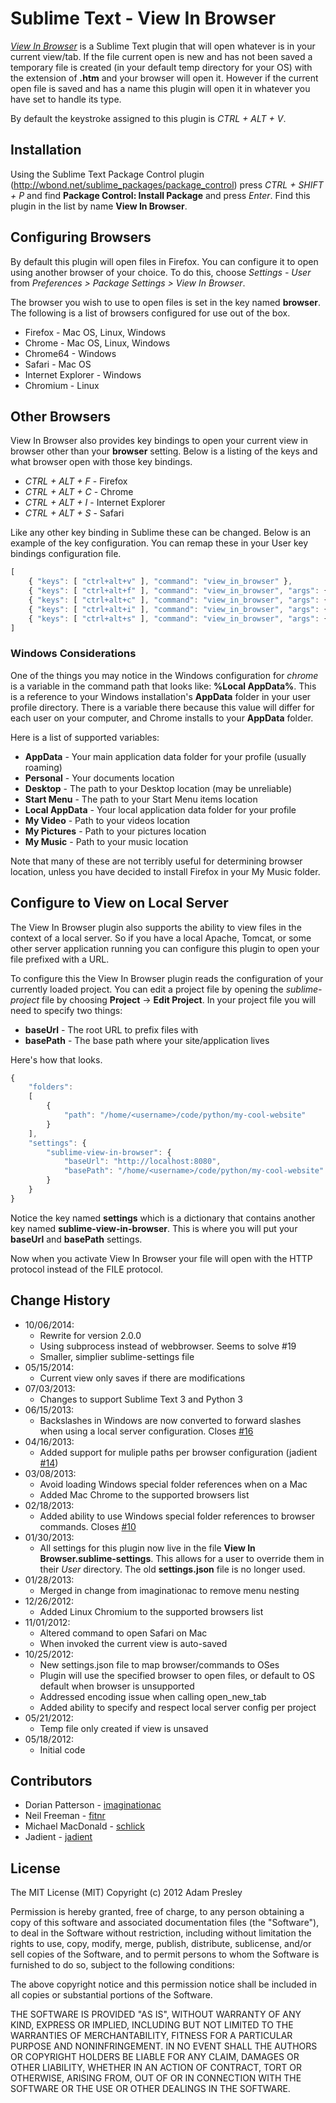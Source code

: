 # Sublime Text - View In Browser

*<a href="http://adampresley.github.io/sublime-view-in-browser/">View In Browser</a>* is a Sublime Text plugin that will open whatever is in your
current view/tab. If the file current open is new and has not been saved a temporary file is created (in your default temp directory for your OS) with the extension of **.htm** and your browser will open it. However if the current open file is saved and has a name this plugin will open it in whatever you have set to handle its type.

By default the keystroke assigned to this plugin is *CTRL + ALT + V*.

## Installation
Using the Sublime Text Package Control plugin (http://wbond.net/sublime_packages/package_control) press *CTRL + SHIFT + P* and find **Package Control: Install Package** and press *Enter*. Find this plugin in the list by name **View In Browser**.

## Configuring Browsers
By default this plugin will open files in Firefox. You can configure it to open
using another browser of your choice. To do this, choose *Settings - User* from *Preferences > Package Settings > View In Browser*.

The browser you wish to use to open files is set in the key named **browser**. The following is a list of browsers configured for use out of the box.

* Firefox - Mac OS, Linux, Windows
* Chrome - Mac OS, Linux, Windows
* Chrome64 - Windows
* Safari - Mac OS
* Internet Explorer - Windows
* Chromium - Linux

## Other Browsers
View In Browser also provides key bindings to open your current view in browser other than your **browser** setting. Below is a listing of the keys and what browser open with those key bindings.

* *CTRL + ALT + F* - Firefox
* *CTRL + ALT + C* - Chrome
* *CTRL + ALT + I* - Internet Explorer
* *CTRL + ALT + S* - Safari

Like any other key binding in Sublime these can be changed. Below is an example of the key configuration. You can remap these in your User key bindings configuration file.

```javascript
[
    { "keys": [ "ctrl+alt+v" ], "command": "view_in_browser" },
    { "keys": [ "ctrl+alt+f" ], "command": "view_in_browser", "args": { "browser": "firefox" } },
    { "keys": [ "ctrl+alt+c" ], "command": "view_in_browser", "args": { "browser": "chrome" } },
    { "keys": [ "ctrl+alt+i" ], "command": "view_in_browser", "args": { "browser": "iexplore" } },
    { "keys": [ "ctrl+alt+s" ], "command": "view_in_browser", "args": { "browser": "safari" } }
]
```

### Windows Considerations
One of the things you may notice in the Windows configuration for *chrome* is a variable in the command path that looks like: **%Local AppData%**. This is a reference to your Windows installation's **AppData** folder in your user profile directory. There is a variable there because this value will differ for each user on your computer, and Chrome installs to your **AppData** folder.

Here is a list of supported variables:

* **AppData** - Your main application data folder for your profile (usually roaming)
* **Personal** - Your documents location
* **Desktop** - The path to your Desktop location (may be unreliable)
* **Start Menu** - The path to your Start Menu items location
* **Local AppData** - Your local application data folder for your profile
* **My Video** - Path to your videos location
* **My Pictures** - Path to your pictures location
* **My Music** - Path to your music location

Note that many of these are not terribly useful for determining browser location, unless you have decided to install Firefox in your My Music folder.

## Configure to View on Local Server
The View In Browser plugin also supports the ability to view files in the context of a local server. So if you have a local Apache, Tomcat, or some other server application running you can configure this plugin to open your file prefixed with a URL.

To configure this the View In Browser plugin reads the configuration of your currently loaded project. You can edit a project file by opening the *sublime-project* file by choosing **Project** -> **Edit Project**. In your project file you will need to specify two things:

* **baseUrl** - The root URL to prefix files with
* **basePath** - The base path where your site/application lives

Here's how that looks.

```javascript
{
	"folders":
	[
		{
			"path": "/home/<username>/code/python/my-cool-website"
		}
	],
	"settings": {
		"sublime-view-in-browser": {
			"baseUrl": "http://localhost:8080",
			"basePath": "/home/<username>/code/python/my-cool-website"
		}
	}
}
```

Notice the key named **settings** which is a dictionary that contains another key named **sublime-view-in-browser**. This is where you will put your **baseUrl** and **basePath** settings.

Now when you activate View In Browser your file will open with the HTTP protocol instead of the FILE protocol.

## Change History

* 10/06/2014:
  * Rewrite for version 2.0.0
  * Using subprocess instead of webbrowser. Seems to solve #19
  * Smaller, simplier sublime-settings file
* 05/15/2014:
   * Current view only saves if there are modifications
* 07/03/2013:
   * Changes to support Sublime Text 3 and Python 3
* 06/15/2013:
   * Backslashes in Windows are now converted to forward slashes when using
     a local server configuration. Closes <a href="https://github.com/adampresley/sublime-view-in-browser/issues/16">#16</a>
* 04/16/2013:
   * Added support for muliple paths per browser configuration (jadient
     <a href="https://github.com/adampresley/sublime-view-in-browser/pull/14">#14</a>)
* 03/08/2013:
   * Avoid loading Windows special folder references when on a Mac
   * Added Mac Chrome to the supported browsers list
* 02/18/2013:
   * Added ability to use Windows special folder references to browser commands. Closes
     <a href="https://github.com/adampresley/sublime-view-in-browser/issues/10">#10</a>
* 01/30/2013:
   * All settings for this plugin now live in the file **View In Browser.sublime-settings**.
     This allows for a user to override them in their *User* directory. The old
     **settings.json** file is no longer used.
* 01/28/2013:
   * Merged in change from imaginationac to remove menu nesting
* 12/26/2012:
   * Added Linux Chromium to the supported browsers list
* 11/01/2012:
   * Altered command to open Safari on Mac
   * When invoked the current view is auto-saved
* 10/25/2012:
   * New settings.json file to map browser/commands to OSes
   * Plugin will use the specified browser to open files, or default to OS default when browser is unsupported
   * Addressed encoding issue when calling open_new_tab
   * Added ability to specify and respect local server config per project
* 05/21/2012:
   * Temp file only created if view is unsaved
* 05/18/2012:
   * Initial code

## Contributors
* Dorian Patterson - <a href="https://github.com/imaginationac">imaginationac</a>
* Neil Freeman - <a href="https://github.com/fitnr">fitnr</a>
* Michael MacDonald - <a href="https://github.com/schlick">schlick</a>
* Jadient - <a href="https://github.com/jadient">jadient</a>

## License
The MIT License (MIT)
Copyright (c) 2012 Adam Presley

Permission is hereby granted, free of charge, to any person obtaining a copy of this software and associated documentation files (the "Software"),
to deal in the Software without restriction, including without limitation the rights to use, copy, modify, merge, publish, distribute, sublicense,
and/or sell copies of the Software, and to permit persons to whom the Software is furnished to do so, subject to the following conditions:

The above copyright notice and this permission notice shall be included in all copies or substantial portions of the Software.

THE SOFTWARE IS PROVIDED "AS IS", WITHOUT WARRANTY OF ANY KIND, EXPRESS OR IMPLIED, INCLUDING BUT NOT LIMITED TO THE WARRANTIES OF MERCHANTABILITY,
FITNESS FOR A PARTICULAR PURPOSE AND NONINFRINGEMENT. IN NO EVENT SHALL THE AUTHORS OR COPYRIGHT HOLDERS BE LIABLE FOR ANY CLAIM, DAMAGES OR OTHER
LIABILITY, WHETHER IN AN ACTION OF CONTRACT, TORT OR OTHERWISE, ARISING FROM, OUT OF OR IN CONNECTION WITH THE SOFTWARE OR THE USE OR OTHER DEALINGS
IN THE SOFTWARE.
